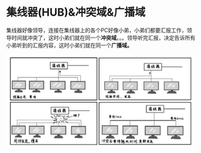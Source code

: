 # 集线器\(HUB\)&冲突域&广播域

集线器好像领导，连接在集线器上的各个PC好像小弟，小弟们都要汇报工作，领导时间就冲突了，这时小弟们就在同一个**冲突域**。。。领导听完汇报，决定告诉所有小弟听到的汇报内容，这时小弟们就在同一个**广播域。**

![](/assets/Figure-0140-136.jpg)



